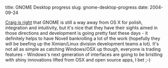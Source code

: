 title: GNOME Desktop progress
slug: gnome-desktop-progress
date: 2004-09-24


[Craig is right](http://www.macloco.net/blog/index.php?p=109) that GNOME is still a way away from OS X for polish, integration and intuitivity, but it's nice that they have their sights aimed in those directions and development is going pretty fast these days - it definitely helps to have Novell bankrolling a lot of the work (hopefully they will be beefing up the Ximian/Linux division development teams a lot).
It's not all as simple as catching Windows/OSX up though, everyone is trading features - Windows's next generation of interfaces are going to be bristling with shiny innovations lifted from OSX and open source apps, I bet ;-)
